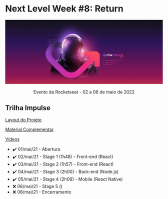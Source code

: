 # Next Level Week #8: Return

![nlw-heat-impulse-logo](./archive/nlw-return.png)

<p align="center">Evento da Rocketseat - 02 a 06 de maio de 2022</p>

## Trilha Impulse

[Layout do Projeto](https://www.figma.com/community/file/1102912516166573468/Feedback-Widget)

[Material Complementar](https://efficient-sloth-d85.notion.site/Impulse-58f2daadb8e1433894420cbc57571087)

[Videos](https://nextlevelweek.com/episodios/impulse/aula-1/edicao/8)

<!-- ❌✔️ -->

- ✔️ 01/mai/21 - Abertura
- ✔️ 02/mai/21 - Stage 1 (1h48) - Front-end (React)
- ✔️ 03/mai/21 - Stage 2 (1h57) - Front-end (React)
- ✔️ 04/mai/21 - Stage 3 (2h00) - Back-end (Node.js)
- ✔️ 05/mai/21 - Stage 4 (2h09) - Mobile (React Native)
- ❌ 06/mai/21 - Stage 5 ()
- ❌ 08/mai/21 - Encerramento
